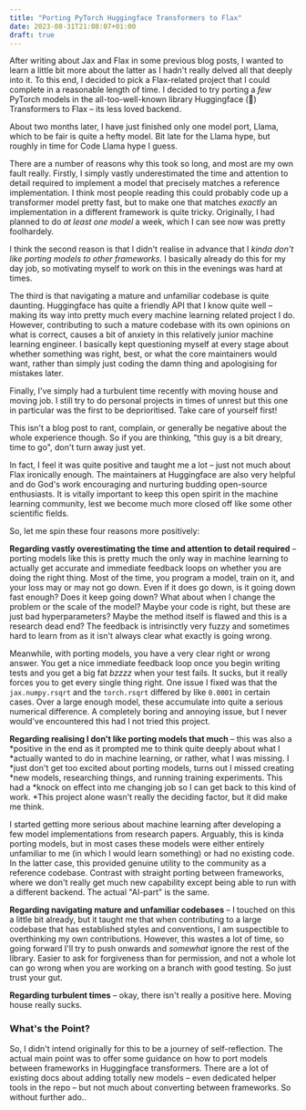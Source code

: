 ```yaml
---
title: "Porting PyTorch Huggingface Transformers to Flax"
date: 2023-08-31T21:08:07+01:00
draft: true
---
```


After writing about Jax and Flax in some previous blog posts, I wanted to learn
a little bit more about the latter as I hadn't really delved all that deeply
into it. To this end, I decided to pick a Flax-related project that I could
complete in a reasonable length of time. I decided to try porting a _few_
PyTorch models in the all-too-well-known library Huggingface (🤗) Transformers
to Flax – its less loved backend.

<!-- TODO: verify two months -->
About two months later, I have just finished only one model port, Llama, which
to be fair is quite a hefty model. Bit late for the Llama hype, but roughly in
time for Code Llama hype I guess.

There are a number of reasons why this took so long, and most are my own fault
really. Firstly, I simply vastly underestimated the time and attention to detail
required to implement a model that precisely matches a reference implementation.
I think most people reading this could probably code up a transformer model
pretty fast, but to make one that matches _exactly_ an implementation in a
different framework is quite tricky. Originally, I had planned to do _at least
one model_ a week, which I can see now was pretty foolhardely.

I think the second reason is that I didn't realise in advance that I _kinda don't like porting models to other frameworks._ I basically already do this for my day job, so motivating myself to work on this in the evenings was hard at times.

The third is that navigating a mature and unfamiliar codebase is quite daunting.
Huggingface has quite a friendly API that I know quite well – making its way
into pretty much every machine learning related project I do. However,
contributing to such a mature codebase with its own opinions on what is correct, causes a bit of anxiety in this relatively junior machine learning engineer. I basically kept questioning myself at every stage about whether something was right, best, or what the core maintainers would want, rather than simply just coding the damn thing and apologising for mistakes later.

Finally, I've simply had a turbulent time recently with moving house and moving job. I still try to do personal projects in times of unrest but this one in particular was the first to be deprioritised. Take care of yourself first!

This isn't a blog post to rant, complain, or generally be negative about the
whole experience though. So if you are thinking, "this guy is a bit dreary, time
to go", don't turn away just yet.

In fact, I feel it was quite positive and taught me a lot – just not much about
Flax ironically enough. The maintainers at Huggingface are also very helpful and
do God's work encouraging and nurturing budding open-source enthusiasts. It is
vitally important to keep this open spirit in the machine learning community,
lest we become much more closed off like some other scientific fields.

So, let me spin these four reasons more positively:

**Regarding vastly overestimating the time and attention to detail required** –
porting models like this is pretty much the only way in machine learning to
actually get accurate and immediate feedback loops on whether you are doing the
right thing. Most of the time, you program a model, train on it, and your loss
may or may not go down. Even if it does go down, is it going down fast enough?
Does it keep going down? What about when I change the problem or the scale of
the model? Maybe your code is right, but these are just bad hyperparameters? Maybe the method itself is flawed and this is a research dead end? The feedback is intrisinctly very fuzzy and sometimes hard to learn from as it isn't always clear what exactly is going wrong.

Meanwhile, with porting models, you have a very clear right or wrong answer. You get a nice immediate feedback loop once you begin writing tests and you get a big fat *bzzzz* when your test fails. It sucks, but it really forces you to get every single thing right. One issue I fixed was that the `jax.numpy.rsqrt` and the `torch.rsqrt` differed by like `0.0001` in certain cases. Over a large enough model, these accumulate into quite a serious numerical difference. A completely boring and annoying issue, but I never would've encountered this had I not tried this project.

**Regarding realising I don't like porting models that much** – this was also a
*positive in the end as it prompted me to think quite deeply about what I
*actually wanted to do in machine learning, or rather, what I was missing. I
*just don't get too excited about porting models, turns out I missed creating
*new models, researching things, and running training experiments. This had a
*knock on effect into me changing job so I can get back to this kind of work.
*This project alone wasn't really the deciding factor, but it did make me think.

I started getting more serious about machine learning after developing a few
model implementations from research papers. Arguably, this is kinda porting
models, but in most cases these models were either entirely unfamiliar to me (in
which I would learn something) or had no existing code. In the latter case, this
provided genuine utility to the community as a reference codebase. Contrast with
straight porting between frameworks, where we don't really get much new
capability except being able to run with a different backend. The actual
"AI-part" is the same.

**Regarding navigating mature and unfamiliar codebases** – I touched on this a
little bit already, but it taught me that when contributing to a large codebase
that has established styles and conventions, I am suspectible to overthinking my
own contributions. However, this wastes a lot of time, so going forward I'll try
to push onwards and _somewhat_ ignore the rest of the library. Easier to ask for
forgiveness than for permission, and not a whole lot can go wrong when you are
working on a branch with good testing. So just trust your gut.

**Regarding turbulent times** – okay, there isn't really a positive here. Moving
house really sucks.

### What's the Point?

So, I didn't intend originally for this to be a journey of self-reflection. The
actual main point was to offer some guidance on how to port models between
frameworks in Huggingface transformers. There are a lot of existing docs about
adding totally new models – even dedicated helper tools in the repo – but not
much about converting between frameworks. So without further ado..